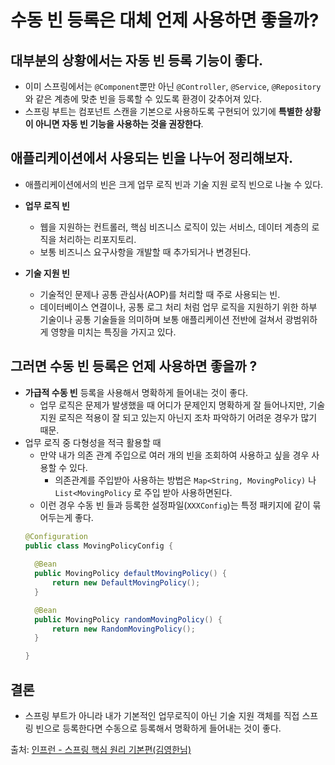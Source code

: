 # 수동 빈 등록은 대체 언제 사용하면 좋을까?

## 대부분의 상황에서는 자동 빈 등록 기능이 좋다.
- 이미 스프링에서는 `@Component`뿐만 아닌 `@Controller`, `@Service`, `@Repository`와 같은 계층에 맞춘 빈을 등록할 수 있도록 환경이 갖추어져 있다.
- 스프링 부트는 컴포넌트 스캔을 기본으로 사용하도록 구현되어 있기에 **특별한 상황이 아니면 자동 빈 기능을 사용하는 것을 권장한다**. 

## 애플리케이션에서 사용되는 빈을 나누어 정리해보자.
- 애플리케이션에서의 빈은 크게 업무 로직 빈과 기술 지원 로직 빈으로 나눌 수 있다.


- **업무 로직 빈**
    - 웹을 지원하는 컨트롤러, 핵심 비즈니스 로직이 있는 서비스, 데이터 계층의 로직을 처리하는 리포지토리.  
    - 보통 비즈니스 요구사항을 개발할 때 추가되거나 변경된다.
 - **기술 지원 빈**
    - 기술적인 문제나 공통 관심사(AOP)를 처리할 때 주로 사용되는 빈.  
    - 데이터베이스 연결이나, 공통 로그 처리 처럼 업무 로직을 지원하기 위한 하부 기술이나 공통 기술들을 의미하며 보통 애플리케이션 전반에 걸쳐서 광범위하게 영향을 미치는 특징을 가지고 있다.  

## 그러면 수동 빈 등록은 언제 사용하면 좋을까 ?
- **가급적 수동 빈** 등록을 사용해서 명확하게 들어내는 것이 좋다.
    - 업무 로직은 문제가 발생했을 때 어디가 문제인지 명확하게 잘 들어나지만, 기술 지원 로직은 적용이 잘 되고 있는지 아닌지 조차 파악하기 어려운 경우가 많기 때문.
- 업무 로직 중 다형성을 적극 활용할 때
    - 만약 내가 의존 관계 주입으로 여러 개의 빈을 조회하여 사용하고 싶을 경우 사용할 수 있다.
        - 의존관계를 주입받아 사용하는 방법은 `Map<String, MovingPolicy)` 나 `List<MovingPolicy` 로 주입 받아 사용하면된다.
    - 이런 경우 수동 빈 들과 등록한 설정파일(`XXXConfig`)는 특정 패키지에 같이 묶어두는게 좋다.
    ```java
    @Configuration
    public class MovingPolicyConfig {
      
      @Bean
      public MovingPolicy defaultMovingPolicy() {
          return new DefaultMovingPolicy();
      }
  
      @Bean
      public MovingPolicy randomMovingPolicy() {
          return new RandomMovingPolicy();
      }
    
  }
    ```
    
## 결론
- 스프링 부트가 아니라 내가 기본적인 업무로직이 아닌 기술 지원 객체를 직접 스프링 빈으로 등록한다면 수동으로 등록해서 명확하게 들어내는 것이 좋다.

출처: [인프런 - 스프링 핵심 원리 기본편(김영한님)](https://www.inflearn.com/course/%EC%8A%A4%ED%94%84%EB%A7%81-%ED%95%B5%EC%8B%AC-%EC%9B%90%EB%A6%AC-%EA%B8%B0%EB%B3%B8%ED%8E%B8) 
